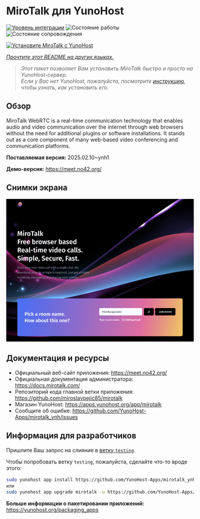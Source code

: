 <!--
Важно: этот README был автоматически сгенерирован <https://github.com/YunoHost/apps/tree/master/tools/readme_generator>
Он НЕ ДОЛЖЕН редактироваться вручную.
-->

# MiroTalk для YunoHost

[![Уровень интеграции](https://apps.yunohost.org/badge/integration/mirotalk)](https://ci-apps.yunohost.org/ci/apps/mirotalk/)
![Состояние работы](https://apps.yunohost.org/badge/state/mirotalk)
![Состояние сопровождения](https://apps.yunohost.org/badge/maintained/mirotalk)

[![Установите MiroTalk с YunoHost](https://install-app.yunohost.org/install-with-yunohost.svg)](https://install-app.yunohost.org/?app=mirotalk)

*[Прочтите этот README на других языках.](./ALL_README.md)*

> *Этот пакет позволяет Вам установить MiroTalk быстро и просто на YunoHost-сервер.*  
> *Если у Вас нет YunoHost, пожалуйста, посмотрите [инструкцию](https://yunohost.org/install), чтобы узнать, как установить его.*

## Обзор

MiroTalk WebRTC is a real-time communication technology that enables audio and video communication over the internet through web browsers without the need for additional plugins or software installations. It stands out as a core component of many web-based video conferencing and communication platforms.


**Поставляемая версия:** 2025.02.10~ynh1

**Демо-версия:** <https://meet.no42.org/>

## Снимки экрана

![Снимок экрана MiroTalk](./doc/screenshots/screenshot.png)

## Документация и ресурсы

- Официальный веб-сайт приложения: <https://meet.no42.org/>
- Официальная документация администратора: <https://docs.mirotalk.com/>
- Репозиторий кода главной ветки приложения: <https://github.com/miroslavpejic85/mirotalk>
- Магазин YunoHost: <https://apps.yunohost.org/app/mirotalk>
- Сообщите об ошибке: <https://github.com/YunoHost-Apps/mirotalk_ynh/issues>

## Информация для разработчиков

Пришлите Ваш запрос на слияние в [ветку `testing`](https://github.com/YunoHost-Apps/mirotalk_ynh/tree/testing).

Чтобы попробовать ветку `testing`, пожалуйста, сделайте что-то вроде этого:

```bash
sudo yunohost app install https://github.com/YunoHost-Apps/mirotalk_ynh/tree/testing --debug
или
sudo yunohost app upgrade mirotalk -u https://github.com/YunoHost-Apps/mirotalk_ynh/tree/testing --debug
```

**Больше информации о пакетировании приложений:** <https://yunohost.org/packaging_apps>
